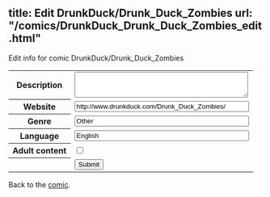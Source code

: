 title: Edit DrunkDuck/Drunk_Duck_Zombies
url: "/comics/DrunkDuck_Drunk_Duck_Zombies_edit.html"
---
Edit info for comic DrunkDuck/Drunk_Duck_Zombies

<form name="comic" action="http://gaepostmail.appspot.com/comic/" method="post">
<table class="comicinfo">
<tr>
<th>Description</th><td><textarea name="description" cols="40" rows="3"></textarea></td>
</tr>
<tr>
<th>Website</th><td><input type="text" name="url" value="http://www.drunkduck.com/Drunk_Duck_Zombies/" size="40"/></td>
</tr>
<tr>
<th>Genre</th><td><input type="text" name="genre" value="Other" size="40"/></td>
</tr>
<tr>
<th>Language</th><td><input type="text" name="language" value="English" size="40"/></td>
</tr>
<tr>
<th>Adult content</th><td><input type="checkbox" name="adult" value="adult" /></td>
</tr>
<tr>
<th></th><td>
<input type="hidden" name="comic" value="DrunkDuck_Drunk_Duck_Zombies" />
<input type="submit" name="submit" value="Submit" />
</td>
</tr>
</table>
</form>

Back to the [comic](DrunkDuck_Drunk_Duck_Zombies.html).
